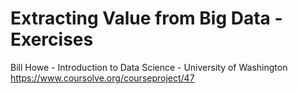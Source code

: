 Extracting Value from Big Data - Exercises
=================

Bill Howe - Introduction to Data Science - University of Washington
https://www.coursolve.org/courseproject/47
